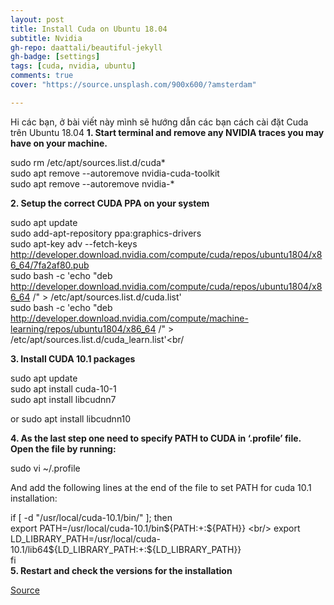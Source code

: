 ```yaml
---
layout: post
title: Install Cuda on Ubuntu 18.04
subtitle: Nvidia
gh-repo: daattali/beautiful-jekyll
gh-badge: [settings]
tags: [cuda, nvidia, ubuntu]
comments: true
cover: "https://source.unsplash.com/900x600/?amsterdam"

---
```

Hi các bạn, ở bài viết này mình sẽ hướng dẫn các bạn cách cài đặt Cuda trên Ubuntu 18.04
<b>1. Start terminal and remove any NVIDIA traces you may have on your machine.</b>

sudo rm /etc/apt/sources.list.d/cuda* <br/>
sudo apt remove --autoremove nvidia-cuda-toolkit <br/>
sudo apt remove --autoremove nvidia-* <br/>

<b>2. Setup the correct CUDA PPA on your system </b>

sudo apt update <br/>
sudo add-apt-repository ppa:graphics-drivers<br/>
sudo apt-key adv --fetch-keys  http://developer.download.nvidia.com/compute/cuda/repos/ubuntu1804/x86_64/7fa2af80.pub<br/>
sudo bash -c 'echo "deb http://developer.download.nvidia.com/compute/cuda/repos/ubuntu1804/x86_64 /" > /etc/apt/sources.list.d/cuda.list'<br/>
sudo bash -c 'echo "deb http://developer.download.nvidia.com/compute/machine-learning/repos/ubuntu1804/x86_64 /" > /etc/apt/sources.list.d/cuda_learn.list'<br/

<b>3. Install CUDA 10.1 packages </b>

sudo apt update<br/>
sudo apt install cuda-10-1<br/>
sudo apt install libcudnn7<br/>

or sudo apt install libcudnn10<br/>

<b>4. As the last step one need to specify PATH to CUDA in ‘.profile’ file. Open the file by running: </b>

sudo vi ~/.profile <br/>

And add the following lines at the end of the file to set PATH for cuda 10.1 installation: <br/>

if [ -d "/usr/local/cuda-10.1/bin/" ]; then <br/>
    export PATH=/usr/local/cuda-10.1/bin${PATH:+:${PATH}} <br/>
    export LD_LIBRARY_PATH=/usr/local/cuda-10.1/lib64${LD_LIBRARY_PATH:+:${LD_LIBRARY_PATH}} <br/>
fi <br/>
<b>5. Restart and check the versions for the installation  </b>


[Source](https://medium.com/@exesse/cuda-10-1-installation-on-ubuntu-18-04-lts-d04f89287130)
